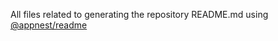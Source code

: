 All files related to generating the repository README.md using [@appnest/readme](https://www.npmjs.com/package/@appnest/readme)
